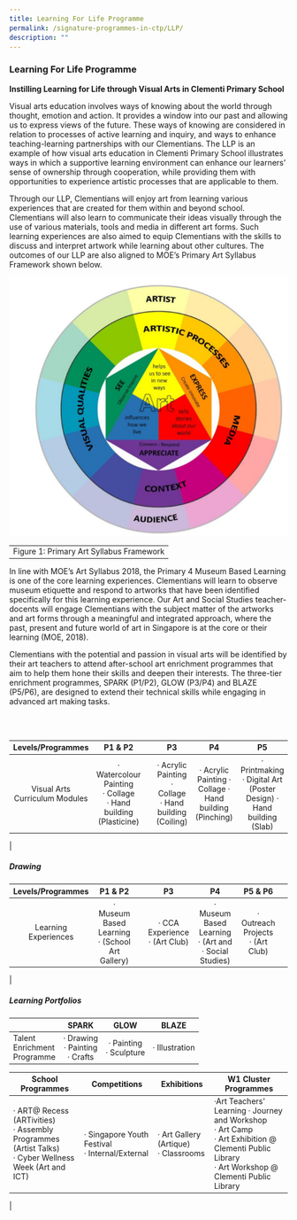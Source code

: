 ```yaml
---
title: Learning For Life Programme
permalink: /signature-programmes-in-ctp/LLP/
description: ""
---
```

### Learning For Life Programme
**Instilling Learning for Life through Visual Arts in Clementi Primary School**

Visual arts education involves ways of knowing about the world through thought, emotion and action. It provides a window into our past and allowing us to express views of the future. These ways of knowing are considered in relation to processes of active learning and inquiry, and ways to enhance teaching-learning partnerships with our Clementians. The LLP is an example of how visual arts education in Clementi Primary School illustrates ways in which a supportive learning environment can enhance our learners’ sense of ownership through cooperation, while providing them with opportunities to experience artistic processes that are applicable to them.

Through our LLP, Clementians will enjoy art from learning various experiences that are created for them within and beyond school. Clementians will also learn to communicate their ideas visually through the use of various materials, tools and media in different art forms. Such learning experiences are also aimed to equip Clementians with the skills to discuss and interpret artwork while learning about other cultures. The outcomes of our LLP are also aligned to MOE’s Primary Art Syllabus Framework shown below.

![](/images/LLP%20framework.png)

| |
|:---:|
| Figure 1: Primary Art Syllabus Framework |

In line with MOE’s Art Syllabus 2018, the Primary 4 Museum Based Learning is one of the core learning experiences. Clementians will learn to observe museum etiquette and respond to artworks that have been identified specifically for this learning experience. Our Art and Social Studies teacher-docents will engage Clementians with the subject matter of the artworks and art forms through a meaningful and integrated approach, where the past, present and future world of art in Singapore is at the core or their learning (MOE, 2018).

Clementians with the potential and passion in visual arts will be identified by their art teachers to attend after-school art enrichment programmes that aim to help them hone their skills and deepen their interests. The three-tier enrichment programmes, SPARK (P1/P2), GLOW (P3/P4) and BLAZE (P5/P6), are designed to extend their technical skills while engaging in advanced art making tasks.

<br><br>

| Levels/Programmes | P1 & P2 | | P3 | P4 | P5 | P6 |
|:---:|:---:|:---:|:---:|:---:|:---:|:---:|
| Visual Arts Curriculum Modules | · Watercolour Painting <br>· Collage <br>· Hand building (Plasticine) |  | · Acrylic Painting <br> · Collage<br> · Hand building (Coiling) | · Acrylic Painting · Collage · Hand building (Pinching) | · Printmaking · Digital Art (Poster Design) · Hand building (Slab) | · Batik Painting · Digital Art (Animation)   |
|

##### Drawing

| Levels/Programmes | P1 & P2 | | P3 | P4 | P5 & P6 ||
|:---:|:---:|:---:|:---:|:---:|:---:|:---:|
| Learning Experiences | · Museum Based Learning <br>· (School Art Gallery) |  | · CCA Experience <br>· (Art Club) |  · Museum Based Learning<br> · (Art and <br>· Social Studies) |  · Outreach Projects <br>· (Art Club) ||
|

##### Learning Portfolios

|  | SPARK | GLOW | BLAZE |
|---|:---:|:---:|:---:|
| Talent <br>Enrichment <Br> Programme | · Drawing<br>· Painting<br>· Crafts |· Painting<br>· Sculpture | · Illustration |

| School Programmes | Competitions | Exhibitions | W1 Cluster Programmes |
|---|---|---|---|
| · ART@ Recess (ARTivities) <br> · Assembly Programmes (Artist Talks) <br> · Cyber Wellness Week (Art and ICT)<br> | · Singapore Youth Festival <br>· Internal/External | · Art Gallery (Artique)<br>  · Classrooms | ·Art Teachers' Learning · Journey and Workshop <br> · Art Camp <br> · Art Exhibition @ Clementi Public Library <br> · Art Workshop @ Clementi Public Library  
|